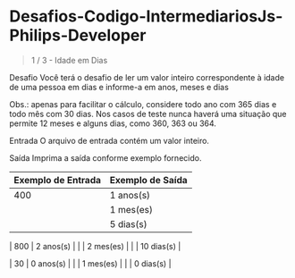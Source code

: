 # Desafios-Codigo-IntermediariosJs-Philips-Developer
> 1 / 3 - Idade em Dias

Desafio
Você terá o desafio de ler um valor inteiro correspondente à idade de uma pessoa em dias e informe-a em anos, meses e dias

Obs.: apenas para facilitar o cálculo, considere todo ano com 365 dias e todo mês com 30 dias. Nos casos de teste nunca haverá uma situação que permite 12 meses e alguns dias, como 360, 363 ou 364. 

Entrada
O arquivo de entrada contém um valor inteiro.

Saída
Imprima a saída conforme exemplo fornecido.

| Exemplo de Entrada | Exemplo de Saída |
| --- | --- |
| 400 | 1 anos(s) |
|  | 1 mes(es) |
|  | 5 dias(s) |

| 800 | 2 anos(s) |
|  | 2 mes(es) |
|  | 10 dias(s) |

| 30 | 0 anos(s) |
|  | 1 mes(es) |
|  | 0 dias(s) |


